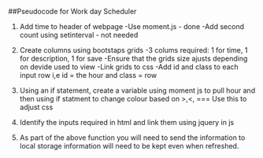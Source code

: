 ##Pseudocode for Work day Scheduler

1. Add time to header of webpage
    -Use moment.js - done
    -Add second count using setinterval - not needed

2. Create columns using bootstaps grids 
    -3 colums required: 1 for time, 1 for description, 1 for save 
    -Ensure that the grids size ajusts depending on devide used to view
    -Link grids to css
    -Add id and class to each input row i,e id = the hour and class = row

3. Using an if statement, create a variable using moment js to pull hour and then using if statment to change colour based on >,<, ===
    Use this to adjust css

4. Identify the inputs required in html and link them using jquery in js

5. As part of the above function you will need to send the information to local storage
    information will need to be kept even when refreshed.




